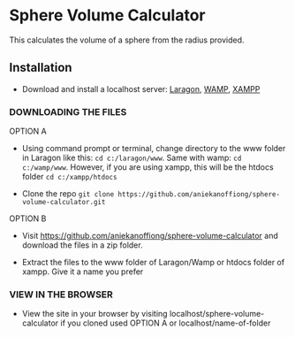 # Sphere Volume Calculator

This calculates the volume of a sphere from the radius provided.

## Installation

* Download and install a localhost server: [Laragon](https://www.laragon.org/download.html), [WAMP](www.wampserver.com/en), [XAMPP](https://www.apachefriends.org/download.html)

### DOWNLOADING THE FILES
OPTION A

* Using command prompt or terminal, change directory to the www folder in Laragon like this: `cd c:/laragon/www`. Same with wamp: `cd c:/wamp/www`. However, if you are using xampp, this will be the htdocs folder `cd c:/xampp/htdocs`

* Clone the repo `git clone https://github.com/aniekanoffiong/sphere-volume-calculator.git`

OPTION B

* Visit <https://github.com/aniekanoffiong/sphere-volume-calculator> and download the files in a zip folder.

* Extract the files to the www folder of Laragon/Wamp or htdocs folder of xampp. Give it a name you prefer

### VIEW IN THE BROWSER

* View the site in your browser by visiting localhost/sphere-volume-calculator if you cloned used OPTION A or localhost/name-of-folder 